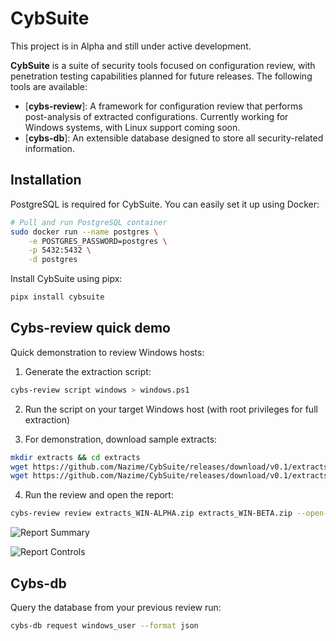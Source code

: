 # CybSuite

This project is in Alpha and still under active development.


**CybSuite** is a suite of security tools focused on configuration review, with penetration testing capabilities planned for future releases. The following tools are available:

- [**cybs-review**]: A framework for configuration review that performs post-analysis of extracted configurations. Currently working for Windows systems, with Linux support coming soon.
- [**cybs-db**]: An extensible database designed to store all security-related information.

## Installation

PostgreSQL is required for CybSuite. You can easily set it up using Docker:

```bash
# Pull and run PostgreSQL container
sudo docker run --name postgres \
    -e POSTGRES_PASSWORD=postgres \
    -p 5432:5432 \
    -d postgres
```

Install CybSuite using pipx:

```bash
pipx install cybsuite
```

## Cybs-review quick demo

Quick demonstration to review Windows hosts:

1. Generate the extraction script:
```bash
cybs-review script windows > windows.ps1
```

2. Run the script on your target Windows host (with root privileges for full extraction)

3. For demonstration, download sample extracts:
```bash
mkdir extracts && cd extracts
wget https://github.com/Nazime/CybSuite/releases/download/v0.1/extracts_WIN-ALPHA.zip
wget https://github.com/Nazime/CybSuite/releases/download/v0.1/extracts_WIN-BETA.zip
```

4. Run the review and open the report:
```bash
cybs-review review extracts_WIN-ALPHA.zip extracts_WIN-BETA.zip --open-report
```

![Report Summary](https://raw.githubusercontent.com/Nazime/CybSuite/main/images/cybs-review_report_summary.png)

![Report Controls](https://raw.githubusercontent.com/Nazime/CybSuite/main/images/cybs-review_report_controls.png)

## Cybs-db

Query the database from your previous review run:

```bash
cybs-db request windows_user --format json
```